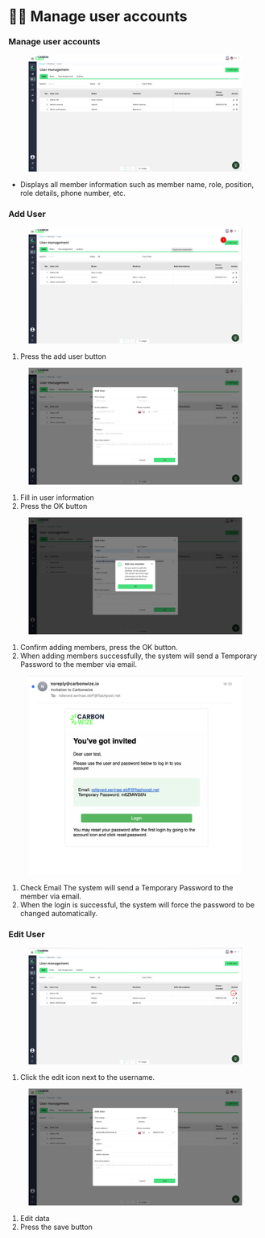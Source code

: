 # 🧑‍💻 Manage user accounts

### Manage user accounts

<figure><img src="../../.gitbook/assets/image (3).png" alt=""><figcaption></figcaption></figure>

* Displays all member information such as member name, role, position, role details, phone number, etc.

### Add User

<figure><img src="../../.gitbook/assets/image (1) (1).png" alt=""><figcaption></figcaption></figure>

1. Press the add user button

<figure><img src="../../.gitbook/assets/image (2) (1).png" alt=""><figcaption></figcaption></figure>

1. Fill in user information
2. Press the OK button

<figure><img src="../../.gitbook/assets/image (3) (1).png" alt=""><figcaption></figcaption></figure>

1. Confirm adding members, press the OK button.&#x20;
2. When adding members successfully, the system will send a Temporary Password to the member via email.

<figure><img src="../../.gitbook/assets/image (4).png" alt=""><figcaption></figcaption></figure>

1. Check Email The system will send a Temporary Password to the member via email.
2. When the login is successful, the system will force the password to be changed automatically.

### Edit User

<figure><img src="../../.gitbook/assets/image (5).png" alt=""><figcaption></figcaption></figure>

1. Click the edit icon next to the username.

<figure><img src="../../.gitbook/assets/image (6).png" alt=""><figcaption></figcaption></figure>

1. Edit data
2. Press the save button
